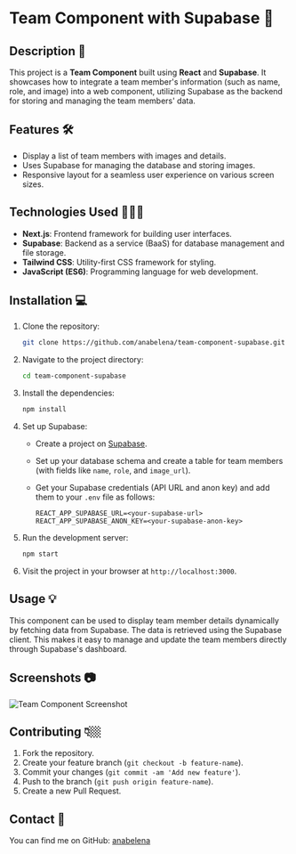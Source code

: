 # Team Component with Supabase 🚀

## Description 📝

This project is a **Team Component** built using **React** and **Supabase**. It showcases how to integrate a team member's information (such as name, role, and image) into a web component, utilizing Supabase as the backend for storing and managing the team members' data.

## Features 🛠️

- Display a list of team members with images and details.
- Uses Supabase for managing the database and storing images.
- Responsive layout for a seamless user experience on various screen sizes.

## Technologies Used 👩🏻‍💻

- **Next.js**: Frontend framework for building user interfaces.
- **Supabase**: Backend as a service (BaaS) for database management and file storage.
- **Tailwind CSS**: Utility-first CSS framework for styling.
- **JavaScript (ES6)**: Programming language for web development.

## Installation 💻

1. Clone the repository:

   ```bash
   git clone https://github.com/anabelena/team-component-supabase.git
   ```

2. Navigate to the project directory:

   ```bash
   cd team-component-supabase
   ```

3. Install the dependencies:

   ```bash
   npm install
   ```

4. Set up Supabase:

   - Create a project on [Supabase](https://supabase.com/).
   - Set up your database schema and create a table for team members (with fields like `name`, `role`, and `image_url`).
   - Get your Supabase credentials (API URL and anon key) and add them to your `.env` file as follows:

     ```env
     REACT_APP_SUPABASE_URL=<your-supabase-url>
     REACT_APP_SUPABASE_ANON_KEY=<your-supabase-anon-key>
     ```

5. Run the development server:

   ```bash
   npm start
   ```

6. Visit the project in your browser at `http://localhost:3000`.

## Usage 💡

This component can be used to display team member details dynamically by fetching data from Supabase. The data is retrieved using the Supabase client. This makes it easy to manage and update the team members directly through Supabase's dashboard.

## Screenshots 📷

![Team Component Screenshot](path/to/your/screenshot.png)

## Contributing 👇🏼

1. Fork the repository.
2. Create your feature branch (`git checkout -b feature-name`).
3. Commit your changes (`git commit -am 'Add new feature'`).
4. Push to the branch (`git push origin feature-name`).
5. Create a new Pull Request.

## Contact 📧

You can find me on GitHub: [anabelena](https://github.com/anabelena)
